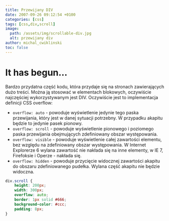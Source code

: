 ```yaml
---
title: Przewijany DIV
date: 2007-09-26 09:12:54 +0100
categories: [css]
tags: [css,div,scroll]
image:
  path: /assets/img/scrollable-div.jpg
  alt: przewijany div
author: michal_cwiklinski
toc: false
---
```


# It has begun…

Bardzo przydatna część kodu, która przydaje się na stronach zawierających dużo treści. Można ją stosować w elementach blokowych, oczywiście najczęściej wykorzystywanym jest DIV. Oczywiście jest to implementacja definicji CSS overflow:

- `overflow: auto` - powoduje wyświetlenie jedynie tego paska przewijania, który jest w danej sytuacji potrzebny. W przypadku akapitu będzie to jedynie pasek pionowy.
- `overflow: scroll` - powoduje wyświetlenie pionowego i poziomego paska przewijania obejmujących zdefiniowany obszar występowania.
- `overflow: visible` - powoduje wyświetlenie całej zawartości elementu, bez względu na zdefiniowany obszar występowania. W Internet Explorerze 6 wylana zawartość nie nakłada się na inne elementy, w IE 7, Firefoksie i Operze - nakłada się.
- `overflow: hidden` - powoduje przycięcie widocznej zawartości akapitu do obszaru zdefiniowanego pudełka. Wylana część akapitu nie będzie widoczna.


```css
div.scroll {
	height: 200px;
	width: 300px;
	overflow: auto;
	border: 1px solid #666;
	background-color: #ccc;
	padding: 8px;
}
```